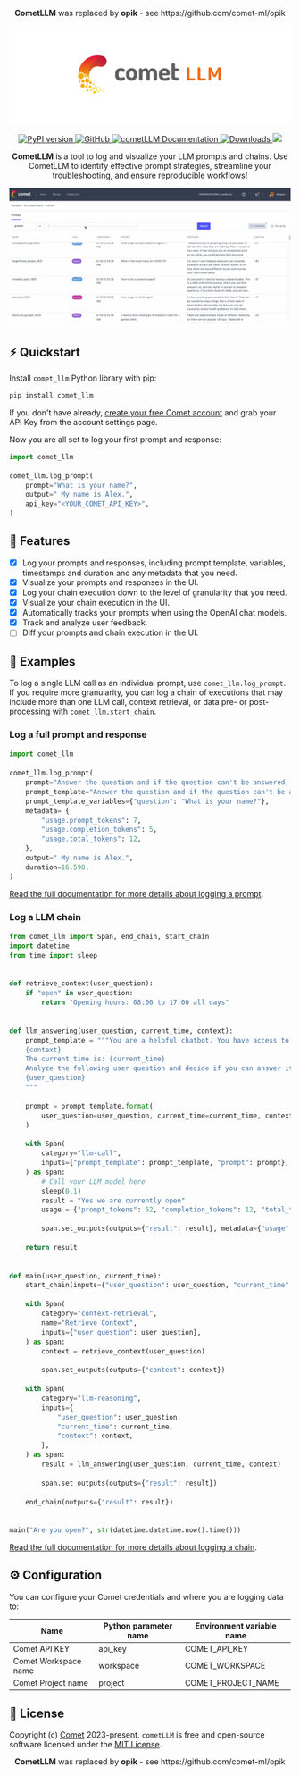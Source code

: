 <p align="center">
    <b>CometLLM</b> was replaced by <b>opik</b> - see https://github.com/comet-ml/opik
</p>

<p align="center">
    <img alt="cometLLM" src="https://github.com/comet-ml/comet-llm/raw/main/logo.svg">
</p>
<p align="center">
    <a href="https://pypi.org/project/comet-llm">
        <img src="https://img.shields.io/pypi/v/comet-llm" alt="PyPI version">
    </a>
    <a rel="nofollow" href="https://opensource.org/license/mit/">
        <img alt="GitHub" src="https://img.shields.io/badge/License-MIT-blue.svg">
    </a>
    <a href="https://www.comet.com/docs/v2/guides/large-language-models/overview/" rel="nofollow">
        <img src="https://img.shields.io/badge/cometLLM-Docs-blue.svg" alt="cometLLM Documentation">
    </a>
    <a rel="nofollow" href="https://pepy.tech/project/comet-llm">
        <img style="max-width: 100%;" src="https://static.pepy.tech/badge/comet-llm" alt="Downloads">
    </a>
    <a rel="nofollow" href="https://colab.research.google.com/github/comet-ml/comet-llm/blob/main/examples/CometLLM_Prompts.ipynb">
        <img src="https://colab.research.google.com/assets/colab-badge.svg">
    </a>
</p>
<p align="center">
    <b>CometLLM</b> is a tool to log and visualize your LLM prompts and chains. Use CometLLM to identify effective prompt strategies, streamline your troubleshooting, and ensure reproducible workflows!
</p>
</p>

![CometLLM Preview](https://github.com/comet-ml/comet-llm/raw/main/comet_llm.gif)

## ⚡️ Quickstart

Install `comet_llm` Python library with pip:

```bash
pip install comet_llm
```

If you don't have already, [create your free Comet account](https://www.comet.com/signup/?utm_source=comet_llm&utm_medium=referral&utm_content=github&framework=llm) and grab your API Key from the account settings page.

Now you are all set to log your first prompt and response:

```python
import comet_llm

comet_llm.log_prompt(
    prompt="What is your name?",
    output=" My name is Alex.",
    api_key="<YOUR_COMET_API_KEY>",
)
```

## 🎯 Features

- [x] Log your prompts and responses, including prompt template, variables, timestamps and duration and any metadata that you need.
- [x] Visualize your prompts and responses in the UI.
- [x] Log your chain execution down to the level of granularity that you need.
- [x] Visualize your chain execution in the UI.
- [x] Automatically tracks your prompts when using the OpenAI chat models.
- [x] Track and analyze user feedback.
- [ ] Diff your prompts and chain execution in the UI.

## 👀 Examples

To log a single LLM call as an individual prompt, use `comet_llm.log_prompt`. If you require more granularity, you can log a chain of executions that may include more than one LLM call, context retrieval, or data pre- or post-processing with `comet_llm.start_chain`.

### Log a full prompt and response

```python
import comet_llm

comet_llm.log_prompt(
    prompt="Answer the question and if the question can't be answered, say \"I don't know\"\n\n---\n\nQuestion: What is your name?\nAnswer:",
    prompt_template="Answer the question and if the question can't be answered, say \"I don't know\"\n\n---\n\nQuestion: {{question}}?\nAnswer:",
    prompt_template_variables={"question": "What is your name?"},
    metadata= {
        "usage.prompt_tokens": 7,
        "usage.completion_tokens": 5,
        "usage.total_tokens": 12,
    },
    output=" My name is Alex.",
    duration=16.598,
)
```

[Read the full documentation for more details about logging a prompt](https://www.comet.com/docs/v2/guides/large-language-models/llm-project/#logging-prompts-to-llm-projects).

### Log a LLM chain

```python
from comet_llm import Span, end_chain, start_chain
import datetime
from time import sleep


def retrieve_context(user_question):
    if "open" in user_question:
        return "Opening hours: 08:00 to 17:00 all days"


def llm_answering(user_question, current_time, context):
    prompt_template = """You are a helpful chatbot. You have access to the following context:
    {context}
    The current time is: {current_time}
    Analyze the following user question and decide if you can answer it, if the question can't be answered, say \"I don't know\":
    {user_question}
    """

    prompt = prompt_template.format(
        user_question=user_question, current_time=current_time, context=context
    )

    with Span(
        category="llm-call",
        inputs={"prompt_template": prompt_template, "prompt": prompt},
    ) as span:
        # Call your LLM model here
        sleep(0.1)
        result = "Yes we are currently open"
        usage = {"prompt_tokens": 52, "completion_tokens": 12, "total_tokens": 64}

        span.set_outputs(outputs={"result": result}, metadata={"usage": usage})

    return result


def main(user_question, current_time):
    start_chain(inputs={"user_question": user_question, "current_time": current_time})

    with Span(
        category="context-retrieval",
        name="Retrieve Context",
        inputs={"user_question": user_question},
    ) as span:
        context = retrieve_context(user_question)

        span.set_outputs(outputs={"context": context})

    with Span(
        category="llm-reasoning",
        inputs={
            "user_question": user_question,
            "current_time": current_time,
            "context": context,
        },
    ) as span:
        result = llm_answering(user_question, current_time, context)

        span.set_outputs(outputs={"result": result})

    end_chain(outputs={"result": result})


main("Are you open?", str(datetime.datetime.now().time()))
```

[Read the full documentation for more details about logging a chain](https://www.comet.com/docs/v2/guides/large-language-models/llm-project/#logging-chains-to-llm-projects).

## ⚙️ Configuration

You can configure your Comet credentials and where you are logging data to:

| Name                 | Python parameter name | Environment variable name |
| -------------------- | --------------------- | ------------------------- |
| Comet API KEY        | api_key               | COMET_API_KEY             |
| Comet Workspace name | workspace             | COMET_WORKSPACE           |
| Comet Project name   | project               | COMET_PROJECT_NAME        |

## 📝 License

Copyright (c) [Comet](https://www.comet.com/site/) 2023-present. `cometLLM` is free and open-source software licensed under the [MIT License](https://github.com/comet-ml/comet-llm/blob/master/LICENSE).

<p align="center">
    <b>CometLLM</b> was replaced by <b>opik</b> - see https://github.com/comet-ml/opik
</p>

